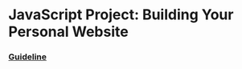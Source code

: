 # JavaScript Project: Building Your Personal Website

### [Guideline](https://www.theodinproject.com/lessons/node-path-getting-hired-building-your-personal-website)
